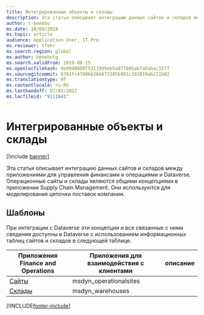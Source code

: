```yaml
---
title: Интегрированные объекты и склады
description: Эта статья описывает интеграцию данных сайтов и складов между приложениями для управления финансами и операциями и Dataverse.
author: t-benebo
ms.date: 10/09/2019
ms.topic: article
audience: Application User, IT Pro
ms.reviewer: tfehr
ms.search.region: global
ms.author: benebotg
ms.search.validFrom: 2019-08-15
ms.openlocfilehash: 0e9940000f53119d9eb5a877005ab7a8abac1577
ms.sourcegitcommit: 6781fc47606b266873385b901c302819ab211b82
ms.translationtype: HT
ms.contentlocale: ru-RU
ms.lasthandoff: 07/02/2022
ms.locfileid: "9111641"
---
```

# <a name="integrated-sites-and-warehouses"></a>Интегрированные объекты и склады

[!include [banner](../../includes/banner.md)]



Эта статья описывает интеграцию данных сайтов и складов между приложениями для управления финансами и операциями и Dataverse. Операционные сайты и склады являются общими концепциями в приложении Supply Chain Management. Они используются для моделирования цепочки поставок компании.

## <a name="templates"></a>Шаблоны

При интеграции с Dataverse эти концепции и все связанные с ними сведения доступны в Dataverse с использованием информационных таблиц сайтов и складов в следующей таблице.

Приложения Finance and Operations | Приложения для взаимодействия с клиентами     | описание
--------------------------|---------------------------|---
[Сайты](mapping-reference.md#156) | msdyn_operationalsites | |
[Склады](mapping-reference.md#204) | msdyn_warehouses | |

[!INCLUDE[footer-include](../../../../includes/footer-banner.md)]

